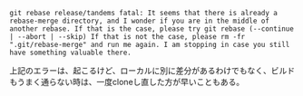 ```
git rebase release/tandems fatal: It seems that there is already a rebase-merge directory, and I wonder if you are in the middle of another rebase. If that is the case, please try git rebase (--continue | --abort | --skip) If that is not the case, please rm -fr ".git/rebase-merge" and run me again. I am stopping in case you still have something valuable there.
```
上記のエラーは、起こるけど、ローカルに別に差分があるわけでもなく、ビルドもうまく通らない時は、一度cloneし直した方が早いこともある。